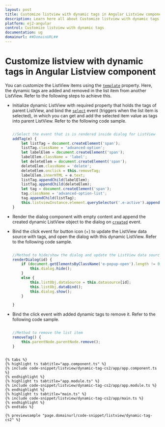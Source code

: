```yaml
---
layout: post
title: Customize listview with dynamic tags in Angular Listview component | Syncfusion
description: Learn here all about Customize listview with dynamic tags in Syncfusion Angular Listview component of Syncfusion Essential JS 2 and more.
platform: ej2-angular
control: Customize listview with dynamic tags 
documentation: ug
domainurl: ##DomainURL##
---
```


# Customize listview with dynamic tags in Angular Listview component

You can customize the ListView items using the [`template`](https://ej2.syncfusion.com/angular/documentation/api/list-view#template) property. Here, the dynamic tags are added and removed in the list item from another ListView. Refer to the following steps to achieve this.

* Initialize dynamic ListView with required property that holds the tags of parent ListView, and bind the [`select`](https://ej2.syncfusion.com/angular/documentation/api/list-view#select) event (triggers when the list item is selected), in which you can get and add the selected item value as tags into parent ListView. Refer to the following code sample.

    ```typescript

    //Select the event that is is rendered inside dialog for ListView
    addTag(e) {
        let listTag = document.createElement('span');
        listTag.className = 'advanced-option';
        let labelElem = document.createElement('span');
        labelElem.className = 'label';
        let deleteElem = document.createElement('span');
        deleteElem.className = 'delete';
        deleteElem.onclick = this.removeTag;
        labelElem.innerHTML = e.text;
        listTag.appendChild(labelElem);
        listTag.appendChild(deleteElem);
        let tag = document.createElement('span');
        tag.className = 'advanced-option-list';
        tag.appendChild(listTag);
        this.listviewInstance.element.querySelector('.e-active').appendChild(tag);
    }

    ```

* Render the dialog component with empty content and append the created dynamic ListView object to the dialog on [`created`](https://ej2.syncfusion.com/angular/documentation/api/dialog#created) event.

* Bind the click event for button icon (+) to update the ListView data source with tags, and open the dialog with this dynamic ListView. Refer to the following code sample.

    ```typescript

    //Method to hide/show the dialog and update the ListView data source
    renderDialog(id) {
        if (document.getElementsByClassName('e-popup-open').length != 0) {
            this.dialog.hide();
        }
        else {
            this.listObj.dataSource = this.datasource[id];
            this.listObj.dataBind();
            this.dialog.show();
        }

    }

    ```

* Bind the click event with added dynamic tags to remove it. Refer to the following code sample.

    ```typescript

    //Method to remove the list item
    removeTag() {
        this.parentNode.parentNode.remove();
    }

```

{% tabs %}
{% highlight ts tabtitle="app.component.ts" %}
{% include code-snippet/listview/dynamic-tag-cs2/app/app.component.ts %}
{% endhighlight %}
{% highlight ts tabtitle="app.module.ts" %}
{% include code-snippet/listview/dynamic-tag-cs2/app/app.module.ts %}
{% endhighlight %}
{% highlight ts tabtitle="main.ts" %}
{% include code-snippet/listview/dynamic-tag-cs2/app/main.ts %}
{% endhighlight %}
{% endtabs %}
  
{% previewsample "page.domainurl/code-snippet/listview/dynamic-tag-cs2" %}
